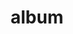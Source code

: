 ---
layout: album
resource: facebook
title: "album"
description: "masonry"
active: gallery
header-img: "img/gallery-bg.jpg"
album-title: "my 9th album"
images:
  - image_path: HQT/quan_ngan/3/742842181221708_410424909_742842324555027_6826879572806502365_n.jpg
  - image_path: HQT/quan_ngan/3/742842181221708_411601167_742842177888375_8190876010927740911_n.jpg
  - image_path: HQT/quan_ngan/3/742842181221708_413010727_746938880812038_4254832430480833859_n.jpg
  - image_path: HQT/quan_ngan/3/742842181221708_413013734_746939040812022_7404013102058412045_n.jpg
  - image_path: HQT/quan_ngan/3/742842181221708_462625771_931689795670278_4656993156109686177_n.jpg
  - image_path: HQT/quan_ngan/3/742842181221709_412057591_745093557663237_7641240266188101345_n.jpg
  - image_path: HQT/quan_ngan/3/742842181221709_413034305_746939007478692_444943938158947097_n.jpg
  - image_path: HQT/quan_ngan/3/742842181221709_414034618_746938980812028_6404728470532783224_n.jpg
  - image_path: HQT/quan_ngan/3/746938564145403_412987292_746938900812036_8019728670564692184_n.jpg
  - image_path: HQT/quan_ngan/3/746938594145400_414073824_746938944145365_4672102947940223248_n.jpg
  - image_path: HQT/quan_ngan/3/746938617478731_414045290_746938964145363_7571587420967787600_n.jpg
---